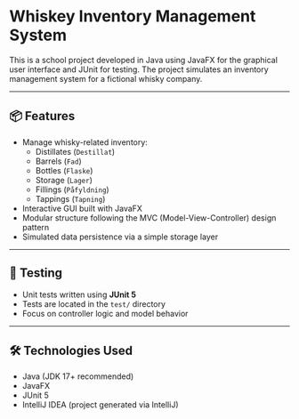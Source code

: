 # Whiskey Inventory Management System

This is a school project developed in Java using JavaFX for the graphical user interface and JUnit for testing.
The project simulates an inventory management system for a fictional whisky company.

---

## 📦 Features

- Manage whisky-related inventory:
  - Distillates (`Destillat`)
  - Barrels (`Fad`)
  - Bottles (`Flaske`)
  - Storage (`Lager`)
  - Fillings (`Påfyldning`)
  - Tappings (`Tapning`)
- Interactive GUI built with JavaFX
- Modular structure following the MVC (Model-View-Controller) design pattern
- Simulated data persistence via a simple storage layer

---

## 🧪 Testing

- Unit tests written using **JUnit 5**
- Tests are located in the `test/` directory
- Focus on controller logic and model behavior

---

## 🛠 Technologies Used

- Java (JDK 17+ recommended)
- JavaFX
- JUnit 5
- IntelliJ IDEA (project generated via IntelliJ)

